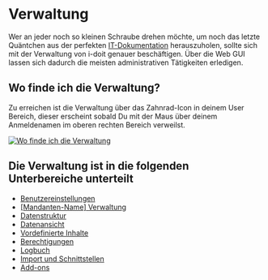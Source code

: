# Verwaltung

Wer an jeder noch so kleinen Schraube drehen möchte, um noch das letzte Quäntchen aus der perfekten [IT-Dokumentation](../../glossar.md) herauszuholen, sollte sich mit der Verwaltung von i-doit genauer beschäftigen. Über die Web GUI lassen sich dadurch die meisten administrativen Tätigkeiten erledigen.

## Wo finde ich die Verwaltung?

Zu erreichen ist die Verwaltung über das Zahnrad-Icon in deinem User Bereich, dieser erscheint sobald Du mit der Maus über deinem Anmeldenamen im oberen rechten Bereich verweilst.

[![Wo finde ich die Verwaltung](../../assets/images/de/administration/verwaltung/verwaltung.png)](../../assets/images/de/administration/verwaltung/verwaltung.png)

## Die Verwaltung ist in die folgenden Unterbereiche unterteilt

-   [Benutzereinstellungen](benutzereinstellungen/index.md)
-   [\[Mandanten-Name\] Verwaltung](mandanten-name-verwaltung/index.md)
-   [Datenstruktur](datenstruktur/index.md)
-   [Datenansicht](datenansicht/index.md)
-   [Vordefinierte Inhalte](vordefinierte-inhalte/index.md)
-   [Berechtigungen](berechtigungen.md)
-   [Logbuch](logbuch.md)
-   [Import und Schnittstellen](import-und-schnittstellen/index.md)
-   [Add-ons](add-ons/index.md)
